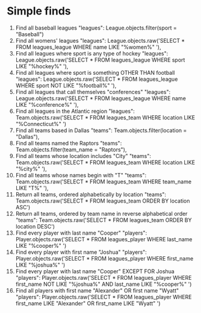 # Simple finds

1. Find all baseball leagues
"leagues": League.objects.filter(sport = "Baseball")
2. Find all womens' leagues
"leagues": League.objects.raw('SELECT * FROM leagues_league WHERE name LIKE "%women%" '),
3. Find all leagues where sport is any type of hockey
"leagues": League.objects.raw('SELECT * FROM leagues_league WHERE sport LIKE "%hockey%" '),
4. Find all leagues where sport is something OTHER THAN football
"leagues": League.objects.raw('SELECT * FROM leagues_league WHERE sport NOT LIKE "%football%" '),
5. Find all leagues that call themselves "conferences"
"leagues": League.objects.raw('SELECT * FROM leagues_league WHERE name LIKE "%conference%" '),
6. Find all leagues in the Atlantic region
"leagues": Team.objects.raw('SELECT * FROM leagues_team WHERE location LIKE "%Connecticut%" ')
7. Find all teams based in Dallas
"teams": Team.objects.filter(location = "Dallas"),
8. Find all teams named the Raptors
"teams": Team.objects.filter(team_name = "Raptors"),
9. Find all teams whose location includes "City"
"teams": Team.objects.raw('SELECT * FROM leagues_team WHERE location LIKE "%city%" '),
10. Find all teams whose names begin with "T"
"teams": Team.objects.raw('SELECT * FROM leagues_team WHERE team_name LIKE "T%" '),
11. Return all teams, ordered alphabetically by location
"teams": Team.objects.raw('SELECT * FROM leagues_team ORDER BY location ASC')
12. Return all teams, ordered by team name in reverse alphabetical order
		"teams": Team.objects.raw('SELECT * FROM leagues_team ORDER BY location DESC')
13. Find every player with last name "Cooper"
		"players": Player.objects.raw('SELECT * FROM leagues_player WHERE last_name LIKE "%cooper%" ')
14. Find every player with first name "Joshua"
		"players": Player.objects.raw('SELECT * FROM leagues_player WHERE first_name LIKE "%joshua%" ')
15. Find every player with last name "Cooper" EXCEPT FOR Joshua
	"players": Player.objects.raw('SELECT * FROM leagues_player WHERE first_name NOT LIKE "%joshua%" AND last_name LIKE "%cooper%" ')
16. Find all players with first name "Alexander" OR first name "Wyatt"
		"players": Player.objects.raw('SELECT * FROM leagues_player WHERE first_name LIKE "Alexander" OR first_name LIKE "Wyatt" ')
